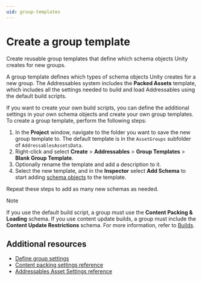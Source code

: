 ```yaml
---
uid: group-templates
---
```


# Create a group template

Create reusable group templates that define which schema objects Unity creates for new groups.

A group template defines which types of schema objects Unity creates for a new group. The Addressables system includes the **Packed Assets** template, which includes all the settings needed to build and load Addressables using the default build scripts.

If you want to create your own build scripts, you can define the additional settings in your own schema objects and create your own group templates. To create a group template, perform the following steps:

1. In the **Project** window, navigate to the folder you want to save the new group template to. The default template is in the `AssetGroups` subfolder of `AddressablesAssetsData`.
1. Right-click and select **Create** > **Addressables** > **Group Templates** > **Blank Group Template**.
1. Optionally rename the template and add a description to it.
1. Select the new template, and in the **Inspector** select **Add Schema** to start adding [schema objects](GroupSchemas.md) to the template.

Repeat these steps to add as many new schemas as needed.

> [!NOTE]
> If you use the default build script, a group must use the __Content Packing & Loading__ schema. If you use content update builds, a group must include the __Content Update Restrictions__ schema. For more information, refer to [Builds](xref:addressables-builds).

## Additional resources

* [Define group settings](GroupSchemas.md)
* [Content packing settings reference](ContentPackingAndLoadingSchema.md)
* [Addressables Asset Settings reference](AddressableAssetSettings.md)